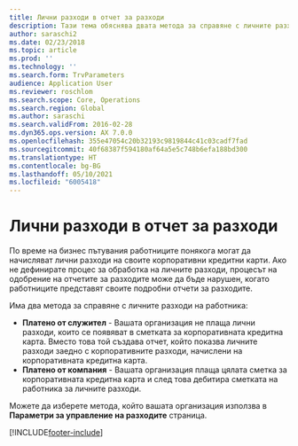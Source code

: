 ```yaml
---
title: Лични разходи в отчет за разходи
description: Тази тема обяснява двата метода за справяне с личните разходи на работника в Microsoft Dynamics 365 Finance.
author: saraschi2
ms.date: 02/23/2018
ms.topic: article
ms.prod: ''
ms.technology: ''
ms.search.form: TrvParameters
audience: Application User
ms.reviewer: roschlom
ms.search.scope: Core, Operations
ms.search.region: Global
ms.author: saraschi
ms.search.validFrom: 2016-02-28
ms.dyn365.ops.version: AX 7.0.0
ms.openlocfilehash: 355e47054c20b32193c9819844c41c03cadf7fad
ms.sourcegitcommit: 40f68387f594180af64a5e5c748b6efa188bd300
ms.translationtype: HT
ms.contentlocale: bg-BG
ms.lasthandoff: 05/10/2021
ms.locfileid: "6005418"
---
```

# <a name="personal-expenses-on-an-expense-report"></a>Лични разходи в отчет за разходи

По време на бизнес пътувания работниците понякога могат да начисляват лични разходи на своите корпоративни кредитни карти. Ако не дефинирате процес за обработка на личните разходи, процесът на одобрение на отчетите за разходите може да бъде нарушен, когато работниците представят своите подробни отчети за разходите. 

Има два метода за справяне с личните разходи на работника:

- **Платено от служител** - Вашата организация не плаща лични разходи, които се появяват в сметката за корпоративната кредитна карта. Вместо това той създава отчет, който показва личните разходи заедно с корпоративните разходи, начислени на корпоративната кредитна карта.
- **Платено от компания** - Вашата организация плаща цялата сметка за корпоративната кредитна карта и след това дебитира сметката на работника за личните разходи.

Можете да изберете метода, който вашата организация използва в **Параметри за управление на разходите** страница.


[!INCLUDE[footer-include](../includes/footer-banner.md)]